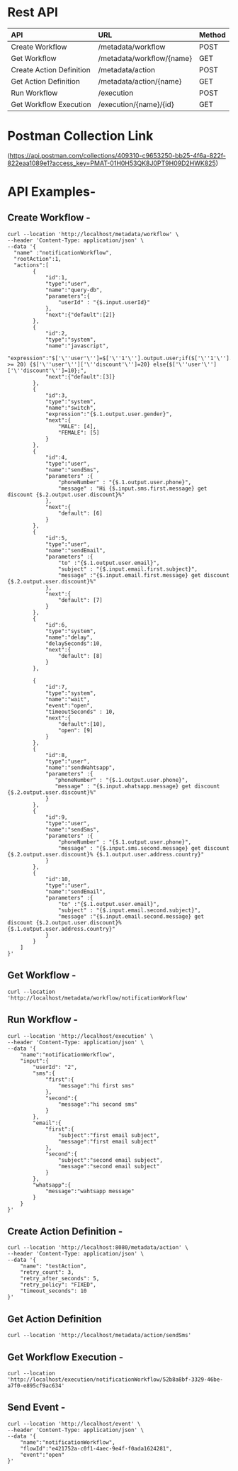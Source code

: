 # Rest API

API    | URL | Method |
| :--- | :--- | :--- |
|Create Workflow| /metadata/workflow | POST |
|Get Workflow|/metadata/workflow/{name}| GET |
|Create Action Definition|/metadata/action| POST |
|Get Action Definition|/metadata/action/{name}| GET |
|Run Workflow|/execution| POST |
|Get Workflow Execution|/execution/{name}/{id}| GET |

# Postman Collection Link
(https://api.postman.com/collections/409310-c9653250-bb25-4f6a-822f-822eaa1089e1?access_key=PMAT-01H0H53QK8J0PT9H09D2HWK825)

# API Examples-

## Create Workflow -

```
curl --location 'http://localhost/metadata/workflow' \
--header 'Content-Type: application/json' \
--data '{
  "name" :"notificationWorkflow",
  "rootAction":1,
  "actions":[
		{
			"id":1,
			"type":"user",
			"name":"query-db",
			"parameters":{
                "userId" : "{$.input.userId}"
            },
			"next":{"default":[2]}
		},
        {
			"id":2,
			"type":"system",
			"name":"javascript",
            "expression":"$['\''user'\'']=$['\''1'\''].output.user;if($['\''1'\''].output.user.age >= 20) {$['\''user'\'']['\''discount'\'']=20} else{$['\''user'\'']['\''discount'\'']=10};",
			"next":{"default":[3]}
		},
		{
			"id":3,
			"type":"system",
			"name":"switch",
			"expression":"{$.1.output.user.gender}",
			"next":{
				"MALE": [4],
				"FEMALE": [5]
			}
		},
		{
			"id":4,
			"type":"user",
			"name":"sendSms",
            "parameters" :{
                "phoneNumber" : "{$.1.output.user.phone}",
                "message" : "Hi {$.input.sms.first.message} get discount {$.2.output.user.discount}%"
            },
			"next":{
				"default": [6]
			}
		},
		{
			"id":5,
			"type":"user",
			"name":"sendEmail",
            "parameters" :{
                "to" :"{$.1.output.user.email}",
                "subject" : "{$.input.email.first.subject}",
                "message" :"{$.input.email.first.message} get discount {$.2.output.user.discount}%"
            },
			"next":{
				"default": [7]
			}
		},
        {
			"id":6,
			"type":"system",
			"name":"delay",
			"delaySeconds":10,
			"next":{
				"default": [8]
			}
		},
		
        {
			"id":7,
			"type":"system",
			"name":"wait",
			"event":"open",
			"timeoutSeconds" : 10,
			"next":{
				"default":[10],
				"open": [9]
			}
		},
		{
			"id":8,
			"type":"user",
			"name":"sendWahtsapp",
            "parameters" :{
               "phoneNumber" : "{$.1.output.user.phone}",
               "message" : "{$.input.whatsapp.message} get discount {$.2.output.user.discount}%"
            }
		},
		{
			"id":9,
			"type":"user",
			"name":"sendSms",
            "parameters" :{
                "phoneNumber" : "{$.1.output.user.phone}",
                "message" : "{$.input.sms.second.message} get discount {$.2.output.user.discount}% {$.1.output.user.address.country}"
            }
		},
		{
			"id":10,
			"type":"user",
			"name":"sendEmail",
            "parameters" :{
                "to" :"{$.1.output.user.email}",
                "subject" : "{$.input.email.second.subject}",
                "message" :"{$.input.email.second.message} get discount {$.2.output.user.discount}% {$.1.output.user.address.country}"
            }
		}
	]
}' 
```

## Get Workflow -
``` 
curl --location 'http://localhost/metadata/workflow/notificationWorkflow' 
```

## Run Workflow - 
```
curl --location 'http://localhost/execution' \
--header 'Content-Type: application/json' \
--data '{
    "name":"notificationWorkflow",
    "input":{
        "userId": "2",
		"sms":{
			"first":{
				"message":"hi first sms"
			},
			"second":{
				"message":"hi second sms"
			}
		},
		"email":{
			"first":{
				"subject":"first email subject",
				"message":"first email subject"
			},
			"second":{
				"subject":"second email subject",
				"message":"second email subject"
			}
		},
		"whatsapp":{
			"message":"wahtsapp message"
		}
    }
}'
```
## Create Action Definition - 
```
curl --location 'http://localhost:8080/metadata/action' \
--header 'Content-Type: application/json' \
--data '{
    "name": "testAction",
    "retry_count": 3,
    "retry_after_seconds": 5,
    "retry_policy": "FIXED",
    "timeout_seconds": 10
}'
```

## Get Action Definition
```
curl --location 'http://localhost/metadata/action/sendSms' 
```

## Get Workflow Execution -
``` 
curl --location 'http://localhost/execution/notificationWorkflow/52b8a8bf-3329-46be-a7f0-e895cf9ac634' 
```

## Send Event - 
```
curl --location 'http://localhost/event' \
--header 'Content-Type: application/json' \
--data '{
    "name":"notificationWorkflow",
    "flowId":"e421752a-c0f1-4aec-9e4f-f0ada1624281",
    "event":"open"
}'
```